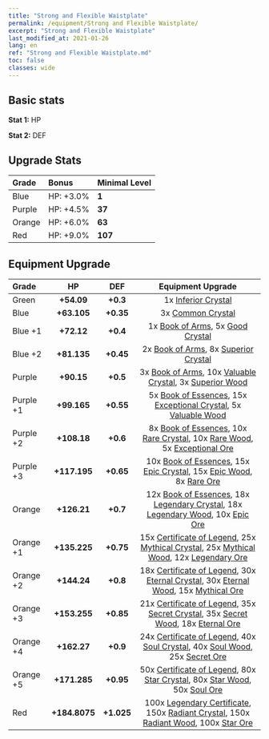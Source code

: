 ```yaml
---
title: "Strong and Flexible Waistplate"
permalink: /equipment/Strong and Flexible Waistplate/
excerpt: "Strong and Flexible Waistplate"
last_modified_at: 2021-01-26
lang: en
ref: "Strong and Flexible Waistplate.md"
toc: false
classes: wide
---
```


## Basic stats
 **Stat 1:** HP

 **Stat 2:** DEF

## Upgrade Stats

  |     Grade    |   Bonus | Minimal Level | 
  |:-------------|:--------|:--------------| 
  | Blue | HP: +3.0% | **1** | 
  | Purple | HP: +4.5% | **37** | 
  | Orange | HP: +6.0% | **63** | 
  | Red | HP: +9.0% | **107** | 


## Equipment Upgrade

  |          Grade      | HP | DEF | Equipment Upgrade |
  |:--------------------|:---------:|:---------:|:----------------:|
  | Green | **+54.09** | **+0.3** | 1x [ Inferior Crystal](/Items/mat_45/) |
  | Blue | **+63.105** | **+0.35** | 3x [ Common Crystal](/Items/mat_85/) |
  | Blue +1 | **+72.12** | **+0.4** | 1x [ Book of Arms](/Items/mat_32/), 5x [ Good Crystal](/Items/mat_16/) |
  | Blue +2 | **+81.135** | **+0.45** | 2x [ Book of Arms](/Items/mat_71/), 8x [ Superior Crystal](/Items/mat_56/) |
  | Purple | **+90.15** | **+0.5** | 3x [ Book of Arms](/Items/mat_6/), 10x [ Valuable Crystal](/Items/mat_95/), 3x [ Superior Wood](/Items/mat_28/) |
  | Purple +1 | **+99.165** | **+0.55** | 5x [ Book of Essences](/Items/mat_44/), 15x [ Exceptional Crystal](/Items/mat_33/), 5x [ Valuable Wood](/Items/mat_43/) |
  | Purple +2 | **+108.18** | **+0.6** | 8x [ Book of Essences](/Items/mat_84/), 10x [ Rare Crystal](/Items/mat_68/), 10x [ Rare Wood](/Items/mat_14/), 5x [ Exceptional Ore](/Items/mat_67/) |
  | Purple +3 | **+117.195** | **+0.65** | 10x [ Book of Essences](/Items/mat_20/), 15x [ Epic Crystal](/Items/mat_5/), 15x [ Epic Wood](/Items/mat_57/), 8x [ Rare Ore](/Items/mat_2/) |
  | Orange | **+126.21** | **+0.7** | 12x [ Book of Essences](/Items/mat_60/), 18x [ Legendary Crystal](/Items/mat_48/), 18x [ Legendary Wood](/Items/mat_93/), 10x [ Epic Ore](/Items/mat_42/) |
  | Orange +1 | **+135.225** | **+0.75** | 15x [ Certificate of Legend](/Items/mat_96/), 25x [ Mythical Crystal](/Items/mat_61/), 25x [ Mythical Wood](/Items/mat_9/), 12x [ Legendary Ore](/Items/mat_81/) |
  | Orange +2 | **+144.24** | **+0.8** | 18x [ Certificate of Legend](/Items/mat_25/), 30x [ Eternal Crystal](/Items/mat_19/), 30x [ Eternal Wood](/Items/mat_75/), 15x [ Mythical Ore](/Items/mat_23/) |
  | Orange +3 | **+153.255** | **+0.85** | 21x [ Certificate of Legend](/Items/mat_38/), 35x [ Secret Crystal](/Items/mat_51/), 35x [ Secret Wood](/Items/mat_87/), 18x [ Eternal Ore](/Items/mat_36/) |
  | Orange +4 | **+162.27** | **+0.9** | 24x [ Certificate of Legend](/Items/mat_100/), 40x [ Soul Crystal](/Items/mat_64/), 40x [ Soul Wood](/Items/mat_49/), 25x [ Secret Ore](/Items/mat_99/) |
  | Orange +5 | **+171.285** | **+0.95** | 50x [ Certificate of Legend](/Items/mat_11/), 80x [ Star Crystal](/Items/mat_26/), 80x [ Star Wood](/Items/mat_63/), 50x [ Soul Ore](/Items/mat_8/) |
  | Red | **+184.8075** | **+1.025** | 100x [ Legendary Certificate](/Items/mat_76/), 150x [ Radiant Crystal](/Items/mat_37/), 150x [ Radiant Wood](/Items/mat_21/), 100x [ Star Ore](/Items/mat_72/) |

